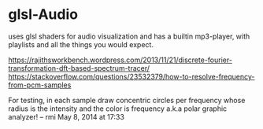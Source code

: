 # glsl-Audio
uses glsl shaders for audio visualization and has  a builtin mp3-player, with playlists and all the things you would expect.



https://rajithsworkbench.wordpress.com/2013/11/21/discrete-fourier-transformation-dft-based-spectrum-tracer/
https://stackoverflow.com/questions/23532379/how-to-resolve-frequency-from-pcm-samples



For testing, in each sample draw concentric circles per frequency whose radius is the intensity and the color is frequency a.k.a polar graphic analyzer! – 
rmi
 May 8, 2014 at 17:33
